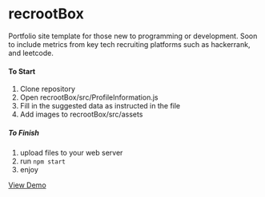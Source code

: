 # recrootBox
Portfolio site template for those new to programming or development. Soon to include metrics from key tech recruiting platforms such as hackerrank, and leetcode.

#### To Start
1. Clone repository 
2. Open recrootBox/src/ProfileInformation.js
3. Fill in the suggested data as instructed in the file
4. Add images to recrootBox/src/assets

##### To Finish

1. upload files to your web server
2. run `npm start`
3. enjoy

[View Demo](http://trevorhere.github.io/recrootBox)